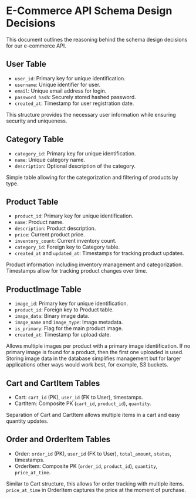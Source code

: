 # E-Commerce API Schema Design Decisions

This document outlines the reasoning behind the schema design decisions for our e-commerce API.

## User Table

- `user_id`: Primary key for unique identification.
- `username`: Unique identifier for user.
- `email`: Unique email address for login.
- `password_hash`: Securely stored hashed password.
- `created_at`: Timestamp for user registration date.

This structure provides the necessary user information while ensuring security and uniqueness.

## Category Table

- `category_id`: Primary key for unique identification.
- `name`: Unique category name.
- `description`: Optional description of the category.

Simple table allowing for the categorization and filtering of products by type.

## Product Table

- `product_id`: Primary key for unique identification.
- `name`: Product name.
- `description`: Product description.
- `price`: Current product price.
- `inventory_count`: Current inventory count.
- `category_id`: Foreign key to Category table.
- `created_at` and `updated_at`: Timestamps for tracking product updates.

Product information including inventory management and categorization. Timestamps allow for tracking product changes over time.

## ProductImage Table

- `image_id`: Primary key for unique identification.
- `product_id`: Foreign key to Product table.
- `image_data`: Binary image data.
- `image_name` and `image_type`: Image metadata.
- `is_primary`: Flag for the main product image.
- `created_at`: Timestamp for upload date.

Allows multiple images per product with a primary image identification. If no primary image is found for a product, then the first one uploaded is used. Storing image data in the database simplifies management but for larger applications other ways would work best, for example, S3 buckets.

## Cart and CartItem Tables

- Cart: `cart_id` (PK), `user_id` (FK to User), timestamps.
- CartItem: Composite PK (`cart_id`, `product_id`), `quantity`.

Separation of Cart and CartItem allows multiple items in a cart and easy quantity updates.

## Order and OrderItem Tables

- Order: `order_id` (PK), `user_id` (FK to User), `total_amount`, `status`, timestamps.
- OrderItem: Composite PK (`order_id`, `product_id`), `quantity`, `price_at_time`.

Similar to Cart structure, this allows for order tracking with multiple items. `price_at_time` in OrderItem captures the price at the moment of purchase.
